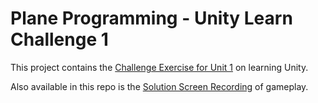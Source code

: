 # Plane Programming - Unity Learn Challenge 1

This project contains the [Challenge Exercise for Unit 1](https://learn.unity.com/tutorial/challenge-1-steer-a-plane-through-obstacles-in-the-sky) on learning Unity. 

Also available in this repo is the [Solution Screen Recording](./Solution_Screen_Recording.mp4) of gameplay.

